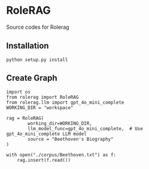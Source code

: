 # RoleRAG
Source codes for Rolerag

## Installation

```
python setup.py install
```

## Create Graph
```
import os
from rolerag import RoleRAG
from rolerag.llm import gpt_4o_mini_complete
WORKING_DIR = "workspace"

rag = RoleRAG(
        working_dir=WORKING_DIR,
        llm_model_func=gpt_4o_mini_complete,  # Use gpt_4o_mini_complete LLM model
        source = "Beethoven's Biography"
)

with open("./corpus/Beethoven.txt") as f:
    rag.insert(f.read())

```
